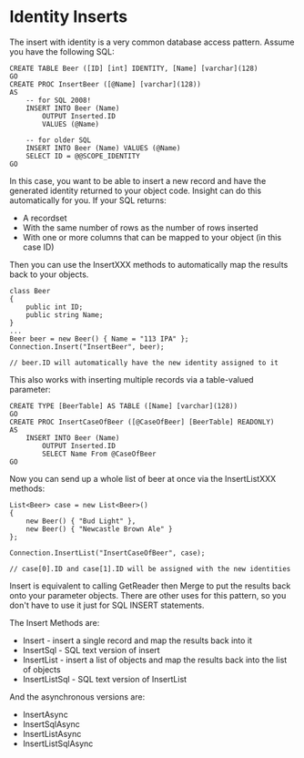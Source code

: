 # Identity Inserts #

The insert with identity is a very common database access pattern. Assume you have the following SQL:

	CREATE TABLE Beer ([ID] [int] IDENTITY, [Name] [varchar](128)
	GO
	CREATE PROC InsertBeer ([@Name] [varchar](128))
	AS
		-- for SQL 2008!
		INSERT INTO Beer (Name)
			OUTPUT Inserted.ID
			VALUES (@Name)

		-- for older SQL
		INSERT INTO Beer (Name) VALUES (@Name)
		SELECT ID = @@SCOPE_IDENTITY
	GO

In this case, you want to be able to insert a new record and have the generated identity returned to your object code. Insight can do this automatically for you. If your SQL returns:

* A recordset
* With the same number of rows as the number of rows inserted
* With one or more columns that can be mapped to your object (in this case ID)

Then you can use the InsertXXX methods to automatically map the results back to your objects.

	class Beer
	{
		public int ID;
		public string Name;
	}
	...
	Beer beer = new Beer() { Name = "113 IPA" };
	Connection.Insert("InsertBeer", beer);
	
	// beer.ID will automatically have the new identity assigned to it

This also works with inserting multiple records via a table-valued parameter:

	CREATE TYPE [BeerTable] AS TABLE ([Name] [varchar](128))
	GO
	CREATE PROC InsertCaseOfBeer ([@CaseOfBeer] [BeerTable] READONLY)
	AS
		INSERT INTO Beer (Name)
			OUTPUT Inserted.ID
			SELECT Name From @CaseOfBeer
	GO

Now you can send up a whole list of beer at once via the InsertListXXX methods:

	List<Beer> case = new List<Beer>()
	{
		new Beer() { "Bud Light" },
		new Beer() { "Newcastle Brown Ale" }
	};

	Connection.InsertList("InsertCaseOfBeer", case);

	// case[0].ID and case[1].ID will be assigned with the new identities

Insert is equivalent to calling GetReader then Merge to put the results back onto your parameter objects. There are other uses for this pattern, so you don't have to use it just for SQL INSERT statements.

The Insert Methods are:

* Insert - insert a single record and map the results back into it
* InsertSql - SQL text version of insert
* InsertList - insert a list of objects and map the results back into the list of objects
* InsertListSql - SQL text version of InsertList

And the asynchronous versions are:

* InsertAsync
* InsertSqlAsync
* InsertListAsync
* InsertListSqlAsync
